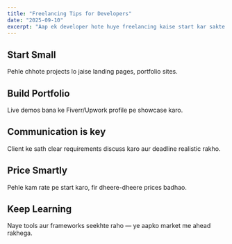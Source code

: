 ```yaml
---
title: "Freelancing Tips for Developers"
date: "2025-09-10"
excerpt: "Aap ek developer hote huye freelancing kaise start kar sakte ho — step by step tips."
---
```


## Start Small
Pehle chhote projects lo jaise landing pages, portfolio sites.

## Build Portfolio
Live demos bana ke Fiverr/Upwork profile pe showcase karo.

## Communication is key
Client ke sath clear requirements discuss karo aur deadline realistic rakho.

## Price Smartly
Pehle kam rate pe start karo, fir dheere-dheere prices badhao.

## Keep Learning
Naye tools aur frameworks seekhte raho — ye aapko market me ahead rakhega.

